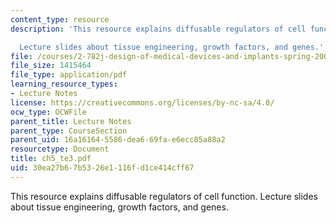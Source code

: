 ```yaml
---
content_type: resource
description: 'This resource explains diffusable regulators of cell function.

  Lecture slides about tissue engineering, growth factors, and genes.'
file: /courses/2-782j-design-of-medical-devices-and-implants-spring-2006/30ea27b67b5326e1116fd1ce414cff67_ch5_te3.pdf
file_size: 1415464
file_type: application/pdf
learning_resource_types:
- Lecture Notes
license: https://creativecommons.org/licenses/by-nc-sa/4.0/
ocw_type: OCWFile
parent_title: Lecture Notes
parent_type: CourseSection
parent_uid: 16a16164-5586-dea6-69fa-e6ecc85a88a2
resourcetype: Document
title: ch5_te3.pdf
uid: 30ea27b6-7b53-26e1-116f-d1ce414cff67
---
```

This resource explains diffusable regulators of cell function.
Lecture slides about tissue engineering, growth factors, and genes.